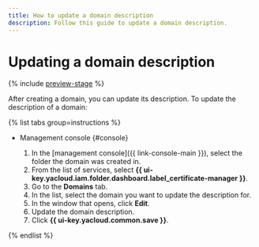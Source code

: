 ```yaml
---
title: How to update a domain description
description: Follow this guide to update a domain description.
---
```


# Updating a domain description

{% include [preview-stage](../../../_includes/certificate-manager/preview-stage.md) %}

After creating a domain, you can update its description. To update the description of a domain:

{% list tabs group=instructions %}

- Management console {#console}

    1. In the [management console]({{ link-console-main }}), select the folder the domain was created in.
    1. From the list of services, select **{{ ui-key.yacloud.iam.folder.dashboard.label_certificate-manager }}**.
    1. Go to the **Domains** tab.
    1. In the list, select the domain you want to update the description for.
    1. In the window that opens, click **Edit**.
    1. Update the domain description.
    1. Click **{{ ui-key.yacloud.common.save }}**.

{% endlist %}